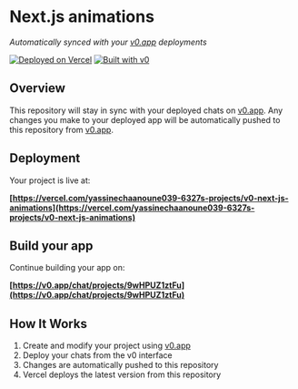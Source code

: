 # Next.js animations

*Automatically synced with your [v0.app](https://v0.app) deployments*

[![Deployed on Vercel](https://img.shields.io/badge/Deployed%20on-Vercel-black?style=for-the-badge&logo=vercel)](https://vercel.com/yassinechaanoune039-6327s-projects/v0-next-js-animations)
[![Built with v0](https://img.shields.io/badge/Built%20with-v0.app-black?style=for-the-badge)](https://v0.app/chat/projects/9wHPUZ1ztFu)

## Overview

This repository will stay in sync with your deployed chats on [v0.app](https://v0.app).
Any changes you make to your deployed app will be automatically pushed to this repository from [v0.app](https://v0.app).

## Deployment

Your project is live at:

**[https://vercel.com/yassinechaanoune039-6327s-projects/v0-next-js-animations](https://vercel.com/yassinechaanoune039-6327s-projects/v0-next-js-animations)**

## Build your app

Continue building your app on:

**[https://v0.app/chat/projects/9wHPUZ1ztFu](https://v0.app/chat/projects/9wHPUZ1ztFu)**

## How It Works

1. Create and modify your project using [v0.app](https://v0.app)
2. Deploy your chats from the v0 interface
3. Changes are automatically pushed to this repository
4. Vercel deploys the latest version from this repository
